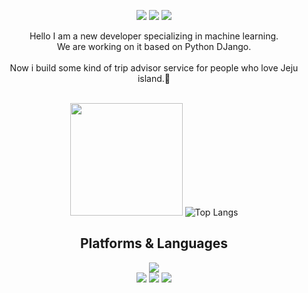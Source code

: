 <div align=center> <p> <a href="https://velog.io/@codebot123" target="_blank"><img src="https://img.shields.io/badge/Blog-DD0B78?style=flat-square&logo=GitHub%20Sponsors&logoColor=white"/></a> <a href="mailto:codebot053@gmail.com" target="_blank"><img src="https://img.shields.io/badge/codebot053@gmail.com-EA4335?style=flat-square&logo=Gmail&logoColor=white"/></a> <a href="https://www.linkedin.com/in/ji-hoon-park-859409231//" target="_blank"><img src="https://img.shields.io/badge/codebot053-0A66C2?style=flat-square&logo=Linkedin&logoColor=white"/></a> </p> <p> Hello I am a new developer specializing in machine learning.<br/> We are working on it based on Python DJango.<br/><br/> Now i build some kind of trip advisor service for people who love Jeju island.🍊 <br/><br/> </p>
  
  <img height="180em" src="https://github-readme-stats.vercel.app/api?username=codebot053&show_icons=true&hide_border=true&&count_private=true&include_all_commits=true" /> ![Top Langs](https://github-readme-stats.vercel.app/api/top-langs/?username=codebot053&layout=compact&hide_border=true&theme=white) 
  
  ## Platforms & Languages 
  <p>  <!--python--> <img src="https://img.shields.io/badge/python-3776AB?style=for-the-badge&logo=python&logoColor=white"> <br> 
<!--        html5 <img src="https://img.shields.io/badge/html5-E34F26?style=for-the-badge&logo=html5&logoColor=white"> -->
<!--        css <img src="https://img.shields.io/badge/css-1572B6?style=for-the-badge&logo=css3&logoColor=white">  -->
<!--        javascript <img src="https://img.shields.io/badge/javascript-F7DF1E?style=for-the-badge&logo=javascript&logoColor=black">  -->
<!--        jquery <img src="https://img.shields.io/badge/jquery-0769AD?style=for-the-badge&logo=jquery&logoColor=white"> <br>  -->
<!--        mongoDB <img src="https://img.shields.io/badge/mongoDB-47A248?style=for-the-badge&logo=MongoDB&logoColor=white">  -->
       <!--django--> <img src="https://img.shields.io/badge/django-092E20?style=for-the-badge&logo=django&logoColor=white"> 
<!--        flask <img src="https://img.shields.io/badge/flask-000000?style=for-the-badge&logo=flask&logoColor=white">  -->
<!--        bootstrap <img src="https://img.shields.io/badge/bootstrap-7952B3?style=for-the-badge&logo=bootstrap&logoColor=white"> <br> </p> <p>  -->
       <!--github--> <img src="https://img.shields.io/badge/github-181717?style=for-the-badge&logo=github&logoColor=white"> 
       <!--git--> <img src="https://img.shields.io/badge/git-F05032?style=for-the-badge&logo=git&logoColor=white"> </p> </div> </div>

<!-- java <img src="https://img.shields.io/badge/java-007396?style=for-the-badge&logo=java&logoColor=white"> c++ <img src="https://img.shields.io/badge/c++-00599C?style=for-the-badge&logo=c%2B%2B&logoColor=white"> -->
